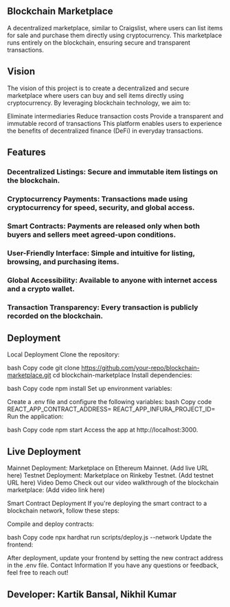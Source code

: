 ## Blockchain Marketplace
A decentralized marketplace, similar to Craigslist, where users can list items for sale and purchase them directly using cryptocurrency. This marketplace runs entirely on the blockchain, ensuring secure and transparent transactions.

## Vision
The vision of this project is to create a decentralized and secure marketplace where users can buy and sell items directly using cryptocurrency. By leveraging blockchain technology, we aim to:

Eliminate intermediaries
Reduce transaction costs
Provide a transparent and immutable record of transactions
This platform enables users to experience the benefits of decentralized finance (DeFi) in everyday transactions.

## Features
### Decentralized Listings: Secure and immutable item listings on the blockchain.
### Cryptocurrency Payments: Transactions made using cryptocurrency for speed, security, and global access.
### Smart Contracts: Payments are released only when both buyers and sellers meet agreed-upon conditions.
### User-Friendly Interface: Simple and intuitive for listing, browsing, and purchasing items.
### Global Accessibility: Available to anyone with internet access and a crypto wallet.
### Transaction Transparency: Every transaction is publicly recorded on the blockchain.

## Deployment
Local Deployment
Clone the repository:

bash
Copy code
git clone https://github.com/your-repo/blockchain-marketplace.git
cd blockchain-marketplace
Install dependencies:

bash
Copy code
npm install
Set up environment variables:

Create a .env file and configure the following variables:
bash
Copy code
REACT_APP_CONTRACT_ADDRESS=
REACT_APP_INFURA_PROJECT_ID=
Run the application:

bash
Copy code
npm start
Access the app at http://localhost:3000.

## Live Deployment
Mainnet Deployment: Marketplace on Ethereum Mainnet. (Add live URL here)
Testnet Deployment: Marketplace on Rinkeby Testnet. (Add testnet URL here)
Video Demo
Check out our video walkthrough of the blockchain marketplace: (Add video link here)

Smart Contract Deployment
If you're deploying the smart contract to a blockchain network, follow these steps:

Compile and deploy contracts:

bash
Copy code
npx hardhat run scripts/deploy.js --network <network>
Update the frontend:

After deployment, update your frontend by setting the new contract address in the .env file.
Contact Information
If you have any questions or feedback, feel free to reach out!

## Developer: Kartik Bansal, Nikhil Kumar
